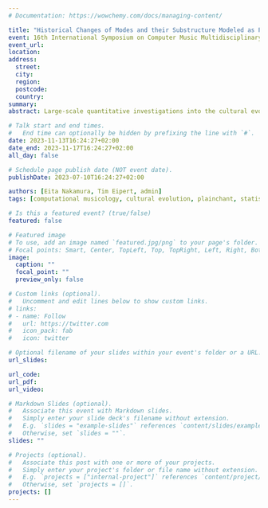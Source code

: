 ```yaml
---
# Documentation: https://wowchemy.com/docs/managing-content/

title: "Historical Changes of Modes and their Substructure Modeled as Pitch Distributions in Plainchant from the 1100s to the 1500s"
event: 16th International Symposium on Computer Music Multidisciplinary Research (CMMR2023)
event_url:
location:
address:
  street:
  city:
  region:
  postcode:
  country:
summary:
abstract: Large-scale quantitative investigations into the cultural evolution of music have mostly focused on only a limited range of time periods and genres. Here, we analyze more than 40\,000 pieces of plainchant to better understand the evolution of modes and pitch distributions in a period of five centuries that saw the development of the Western modal practice. Specifically, we employ a hierarchical Markov mixture model to analyze the eight medieval modes and their substructure represented as pitch distributions and observe their historical changes. We found that the individual modes exhibit internal clusters, that the relative frequencies of the eight modes remained remarkably stable over time, and that there were comparatively large changes in the pitch distributions of individual modes. We discuss our results on the background of musicological insights and point to the need for further interdisciplinary work.

# Talk start and end times.
#   End time can optionally be hidden by prefixing the line with `#`.
date: 2023-11-13T16:24:27+02:00
date_end: 2023-11-17T16:24:27+02:00
all_day: false

# Schedule page publish date (NOT event date).
publishDate: 2023-07-10T16:24:27+02:00

authors: [Eita Nakamura, Tim Eipert, admin]
tags: [computational musicology, cultural evolution, plainchant, statistical modeling, mode classification]

# Is this a featured event? (true/false)
featured: false

# Featured image
# To use, add an image named `featured.jpg/png` to your page's folder. 
# Focal points: Smart, Center, TopLeft, Top, TopRight, Left, Right, BottomLeft, Bottom, BottomRight.
image:
  caption: ""
  focal_point: ""
  preview_only: false

# Custom links (optional).
#   Uncomment and edit lines below to show custom links.
# links:
# - name: Follow
#   url: https://twitter.com
#   icon_pack: fab
#   icon: twitter

# Optional filename of your slides within your event's folder or a URL.
url_slides:

url_code:
url_pdf:
url_video:

# Markdown Slides (optional).
#   Associate this event with Markdown slides.
#   Simply enter your slide deck's filename without extension.
#   E.g. `slides = "example-slides"` references `content/slides/example-slides.md`.
#   Otherwise, set `slides = ""`.
slides: ""

# Projects (optional).
#   Associate this post with one or more of your projects.
#   Simply enter your project's folder or file name without extension.
#   E.g. `projects = ["internal-project"]` references `content/project/deep-learning/index.md`.
#   Otherwise, set `projects = []`.
projects: []
---
```

